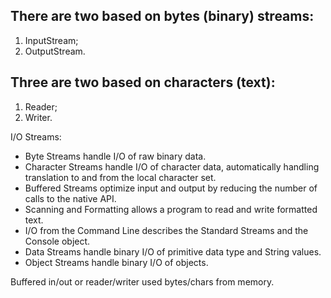 ## There are two based on bytes (binary) streams:

1) InputStream;
2) OutputStream.

## Three are two based on characters (text):

1) Reader;
2) Writer.

I/O Streams:

- Byte Streams handle I/O of raw binary data.
- Character Streams handle I/O of character data, automatically handling translation to and from the local character
  set.
- Buffered Streams optimize input and output by reducing the number of calls to the native API.
- Scanning and Formatting allows a program to read and write formatted text.
- I/O from the Command Line describes the Standard Streams and the Console object.
- Data Streams handle binary I/O of primitive data type and String values.
- Object Streams handle binary I/O of objects.

Buffered in/out or reader/writer used bytes/chars from memory.